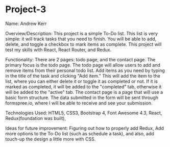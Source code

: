# Project-3

Name: Andrew Kerr

Overview/Description: This project is a simple To-Do list. This list is very simple: it will track tasks that you need to 
finish. You will be able to add, delete, and toggle a checkbox to mark items as complete. This project will test my skills with React,
React Router, and Redux.

Functionality: There are 2 pages: todo page, and the contact page. The primary focus is the todo page. The todo page will allow users to add and remove items from their personal todo list. Add items as you need by typing in the title of the task and clicking "Add item." This will add the item to the list, where you can either delete it or toggle it as completed or not. If it is marked as completed, it will be added to the "completed" tab, otherwise it will be added to the "active" tab. The contact page is a page that will use a basic form structure. The data submitted in the form will be sent through formspree.io, where I will be able to receive and see your submission.

Technologies Used: HTML5, CSS3, Bootstrap 4, Font Awesome 4.3, React, Redux(foundation was built), 

Ideas for future improvement: Figuring out how to properly add Redux, Add more options to the To-Do list (such as schedule a task), and also, add touch-up the design a little more with CSS.

